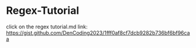 # Regex-Tutorial
click on the regex tutorial.md link:
https://gist.github.com/DenCoding2023/1fff0af8cf7dcb9282b736bf6bf96caa
